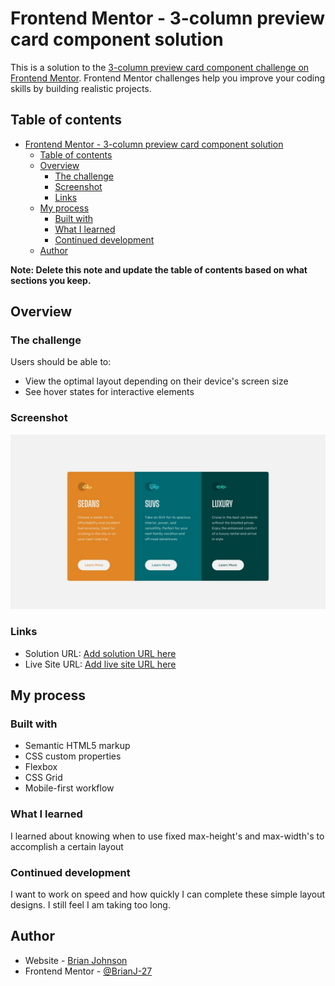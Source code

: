 # Frontend Mentor - 3-column preview card component solution

This is a solution to the [3-column preview card component challenge on Frontend Mentor](https://www.frontendmentor.io/challenges/3column-preview-card-component-pH92eAR2-). Frontend Mentor challenges help you improve your coding skills by building realistic projects.

## Table of contents

- [Frontend Mentor - 3-column preview card component solution](#frontend-mentor---3-column-preview-card-component-solution)
  - [Table of contents](#table-of-contents)
  - [Overview](#overview)
    - [The challenge](#the-challenge)
    - [Screenshot](#screenshot)
    - [Links](#links)
  - [My process](#my-process)
    - [Built with](#built-with)
    - [What I learned](#what-i-learned)
    - [Continued development](#continued-development)
  - [Author](#author)

**Note: Delete this note and update the table of contents based on what sections you keep.**

## Overview

### The challenge

Users should be able to:

- View the optimal layout depending on their device's screen size
- See hover states for interactive elements

### Screenshot

![](./design/desktop-design.jpg)

### Links

- Solution URL: [Add solution URL here](https://your-solution-url.com)
- Live Site URL: [Add live site URL here](https://brianj-27.github.io/3-column-preview-component)

## My process

### Built with

- Semantic HTML5 markup
- CSS custom properties
- Flexbox
- CSS Grid
- Mobile-first workflow

### What I learned

I learned about knowing when to use fixed max-height's and max-width's to accomplish a certain layout

### Continued development

I want to work on speed and how quickly I can complete these simple layout designs. I still feel I am taking too long.

## Author

- Website - [Brian Johnson](https://www.your-site.com)
- Frontend Mentor - [@BrianJ-27](https://www.frontendmentor.io/profile/@BrianJ-27)
